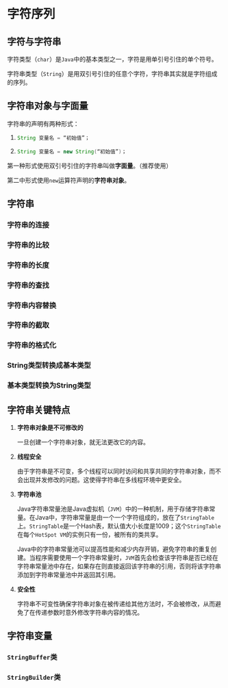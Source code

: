 # 字符序列

## 字符与字符串

字符类型（`char`）是`Java`中的基本类型之一，字符是用单引号引住的单个符号。

字符串类型（`String`）是用双引号引住的任意个字符，字符串其实就是字符组成的序列。

## 字符串对象与字面量

字符串的声明有两种形式：

1. ```java
   String 变量名 = “初始值”；
   ```

2. ```java
   String 变量名 = new String(“初始值”)；
   ```

第一种形式使用双引号引住的字符串叫做**字面量**。（推荐使用）

第二中形式使用`new`运算符声明的**字符串对象**。

## 字符串

### 字符串的连接

### 字符串的比较

### 字符串的长度

### 字符串的查找

### 字符串内容替换

### 字符串的截取

### 字符串的格式化

### String类型转换成基本类型

### 基本类型转换为String类型

## 字符串关键特点

1. **字符串对象是不可修改的**

   一旦创建一个字符串对象，就无法更改它的内容。

2. **线程安全**

   由于字符串是不可变，多个线程可以同时访问和共享共同的字符串对象，而不会出现并发修改的问题。这使得字符串在多线程环境中更安全。

3. **字符串池**

   Java字符串常量池是Java虚拟机（`JVM`）中的一种机制，用于存储字符串常量。在Java中，字符串常量是由一个一个字符组成的，放在了`StringTable`上。`StringTable`是一个Hash表，默认值大小长度是1009；这个`StringTable`在每个`HotSpot VM`的实例只有一份，被所有的类共享。

   Java中的字符串常量池可以提高性能和减少内存开销，避免字符串的重复创建。当程序需要使用一个字符串常量时，`JVM`首先会检查该字符串是否已经在字符串常量池中存在，如果存在则直接返回该字符串的引用，否则将该字符串添加到字符串常量池中并返回其引用。

4. **安全性**

   字符串不可变性确保字符串对象在被传递给其他方法时，不会被修改，从而避免了在传递参数时意外修改字符串内容的情况。

## 字符串变量

### `StringBuffer`类

### `StringBuilder`类